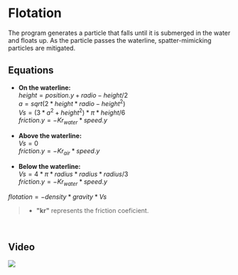 # Flotation

The program generates a particle that falls until it is submerged in the water and floats up.
As the particle passes the waterline, spatter-mimicking particles are mitigated.

## Equations

- **On the waterline:** <br>
$height= position.y + radio - height/2$<br>
$a= sqrt(2 * height * radio - height^2)$<br>
$Vs= (3 * a^2 + height^2) * \pi * height/6$<br>
$friction.y= -Kr_{water} * speed.y$<br>

 

- **Above the waterline:** <br>
$Vs = 0$<br>
$friction.y = -Kr_{air} * speed.y$<br>



- **Below the waterline:** <br>
$Vs = 4 * \pi * radius * radius * radius/3$<br>
$friction.y = -Kr_{water} * speed.y$<br>

$flotation= -density * gravity * Vs$<br>



> - **"kr"** represents the friction coeficient. <br> 

<br>

## Video

[![](https://img.youtube.com/vi/6T2lh71dGA0/0.jpg)](https://www.youtube.com/watch?v=6T2lh71dGA0)
  

